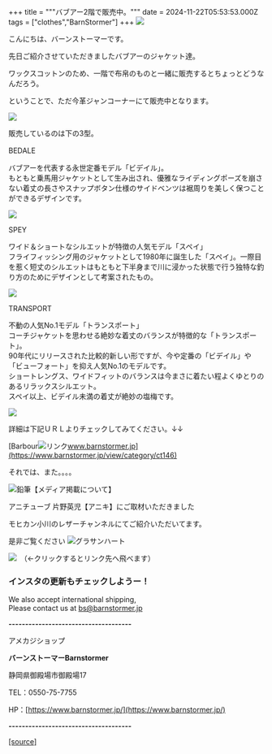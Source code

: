 +++
title = """バブアー2階で販売中。"""
date = 2024-11-22T05:53:53.000Z
tags = ["clothes","BarnStormer"]
+++
[![](https://stat.ameba.jp/user_images/20231023/16/barnstormer-go/b2/03/p/o0420015015354743273.png)](https://ameblo.jp/barnstormer-go/entry-12825670498.html)

こんにちは、バーンストーマーです。

先日ご紹介させていただきましたバブアーのジャケット達。

ワックスコットンのため、一階で布帛のものと一緒に販売するとちょっとどうなんだろう。

ということで、ただ今革ジャンコーナーにて販売中となります。

[![](https://stat.ameba.jp/user_images/20241122/14/barnstormer-go/30/d9/j/o3907586115512916857.jpg)](https://stat.ameba.jp/user_images/20241122/14/barnstormer-go/30/d9/j/o3907586115512916857.jpg)

販売しているのは下の3型。

BEDALE　

バブアーを代表する永世定番モデル「ビデイル」。  
もともと乗馬用ジャケットとして生み出され、優雅なライディングポーズを崩さない着丈の長さやスナップボタン仕様のサイドベンツは裾周りを美しく保つことができるデザインです。

[![](https://stat.ameba.jp/user_images/20241122/14/barnstormer-go/2c/31/j/o0467070115512916859.jpg)](https://stat.ameba.jp/user_images/20241122/14/barnstormer-go/2c/31/j/o0467070115512916859.jpg)

SPEY 

ワイド＆ショートなシルエットが特徴の人気モデル「スペイ」  
フライフィッシング用のジャケットとして1980年に誕生した「スペイ」。一際目を惹く短丈のシルエットはもともと下半身まで川に浸かった状態で行う独特な釣り方のためにデザインとして考案されたもの。

[![](https://stat.ameba.jp/user_images/20241122/14/barnstormer-go/c5/7c/j/o0466070015512916860.jpg)](https://stat.ameba.jp/user_images/20241122/14/barnstormer-go/c5/7c/j/o0466070015512916860.jpg)

TRANSPORT

不動の人気No.1モデル「トランスポート」  
コーチジャケットを思わせる絶妙な着丈のバランスが特徴的な「トランスポート」。  
90年代にリリースされた比較的新しい形ですが、今や定番の「ビデイル」や「ビューフォート」を抑え人気No.1のモデルです。  
ショートレングス、ワイドフィットのバランスは今まさに着たい程よくゆとりのあるリラックスシルエット。  
スペイ以上、ビデイル未満の着丈が絶妙の塩梅です。

[![](https://stat.ameba.jp/user_images/20241122/14/barnstormer-go/fd/ea/j/o0467070115512916862.jpg)](https://stat.ameba.jp/user_images/20241122/14/barnstormer-go/fd/ea/j/o0467070115512916862.jpg)

詳細は下記ＵＲＬよりチェックしてみてください。↓↓

[Barbour![リンク](https://c.stat100.ameba.jp/ameblo/symbols/v3.20.0/svg/gray/editor_link.svg)www.barnstormer.jp](https://www.barnstormer.jp/view/category/ct146)

それでは、また。。。。

![鉛筆](https://stat100.ameba.jp/blog/ucs/img/char/char3/519.png)【メディア掲載について】

アニチューブ 片野英児【アニキ】にご取材いただきました

モヒカン小川のレザーチャンネルにてご紹介いただいてます。

是非ご覧ください ![グラサンハート](https://stat100.ameba.jp/blog/ucs/img/char/char3/148.png)

[![](https://stat.ameba.jp/user_images/20230412/16/barnstormer-go/6a/23/p/o0108010815269242493.png)](https://www.instagram.com/barnstormer_daily/)　（←クリックするとリンク先へ飛べます）

### インスタの更新もチェックしようー！

We also accept international shipping,  
Please contact us at bs@barnstormer.jp

**\-------------------------------------**

アメカジショップ

**バーンストーマーBarnstormer**

静岡県御殿場市御殿場17

TEL：0550-75-7755

HP：[https://www.barnstormer.jp/](https://www.barnstormer.jp/)

**\-------------------------------------**

[[source]](https://ameblo.jp/barnstormer-go/entry-12875947996.html)
